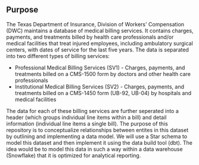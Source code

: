 

## Purpose

The Texas Department of Insurance, Division of Workers' Compensation (DWC) maintains a database of medical billing services. It contains charges, payments, and treatments billed by health care professionals and/or medical facilities that treat injured employees, including ambulatory surgical centers, with dates of service for the last five years. The data is separated into two different types of billing services:

* Professional Medical Billing Services (SV1) -  Charges, payments, and treatments billed on a CMS-1500 form by doctors and other health care professionals
* Institutional Medical Billing Services (SV2) - Charges, payments, and treatments billed on a CMS-1450 form (UB-92, UB-04) by hospitals and medical facilities

The data for each of these billing services are further seperated into a header (which groups individual line items within a bill) and detail information (individual line items a single bill). The purpose of this repository is to conceptualize relationships between entites in this dataset by outlining and implementing a data model. We will use a Star schema to model this dataset and then implement it using the data build tool (dbt). The idea would be to model this data in such a way within a data warehouse (Snowflake) that it is optimized for analytical reporting.





